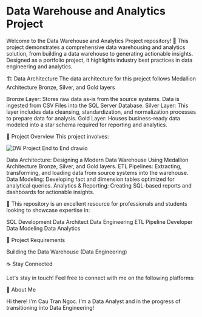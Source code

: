 # Data Warehouse and Analytics Project
Welcome to the Data Warehouse and Analytics Project repository! 🚀
This project demonstrates a comprehensive data warehousing and analytics solution, from building a data warehouse to generating actionable insights. Designed as a portfolio project, it highlights industry best practices in data engineering and analytics.

🏗️ Data Architecture
The data architecture for this project follows Medallion Architecture Bronze, Silver, and Gold layers

Bronze Layer: Stores raw data as-is from the source systems. Data is ingested from CSV Files into the SQL Server Database.
Silver Layer: This layer includes data cleansing, standardization, and normalization processes to prepare data for analysis.
Gold Layer: Houses business-ready data modeled into a star schema required for reporting and analytics.

📖 Project Overview
This project involves:

![DW Project End to End drawio](https://github.com/user-attachments/assets/c81f40c7-6d94-43b4-9ea9-95f2e878b9cb)

Data Architecture: Designing a Modern Data Warehouse Using Medallion Architecture Bronze, Silver, and Gold layers.
ETL Pipelines: Extracting, transforming, and loading data from source systems into the warehouse.
Data Modeling: Developing fact and dimension tables optimized for analytical queries.
Analytics & Reporting: Creating SQL-based reports and dashboards for actionable insights.

🎯 This repository is an excellent resource for professionals and students looking to showcase expertise in:


SQL Development
Data Architect
Data Engineering
ETL Pipeline Developer
Data Modeling
Data Analytics

🚀 Project Requirements

Building the Data Warehouse (Data Engineering)

☕ Stay Connected

Let's stay in touch! Feel free to connect with me on the following platforms:


🌟 About Me

Hi there! I'm Cau Tran Ngoc. I’m a Data Analyst and in the progress of transitioning into Data Engineering!
